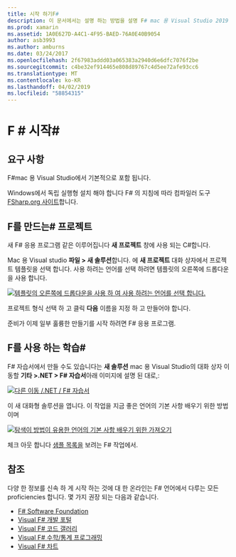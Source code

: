 ```yaml
---
title: 시작 하기F#
description: 이 문서에서는 설명 하는 방법을 설명 F# mac 용 Visual Studio 2019 및 Visual Studio를 사용 하 여 Xamarin 응용 프로그램을 구축 하는 데 사용
ms.prod: xamarin
ms.assetid: 1A0E627D-A4C1-4F95-BAED-76A0E40B9054
author: asb3993
ms.author: amburns
ms.date: 03/24/2017
ms.openlocfilehash: 2f67983addd03a065383a2940d6e6dfc7076f2be
ms.sourcegitcommit: c4be32ef914465e808d89767c4d5ee72afe93cc6
ms.translationtype: MT
ms.contentlocale: ko-KR
ms.lasthandoff: 04/02/2019
ms.locfileid: "58854315"
---
```

# <a name="getting-started-with-f35"></a>F # 시작&#35;

## <a name="requirements"></a>요구 사항

F#mac 용 Visual Studio에서 기본적으로 포함 됩니다.

Windows에서 독립 실행형 설치 해야 합니다 F# 의 지침에 따라 컴파일러 도구 [FSharp.org 사이트](http://fsharp.org/use/windows/)합니다.

## <a name="creating-an-f35-project"></a>F를 만드는&#35; 프로젝트

새 F# 응용 프로그램 같은 이루어집니다 **새 프로젝트** 창에 사용 되는 C#합니다.

Mac 용 Visual studio **파일 > 새 솔루션**합니다. 에 **새 프로젝트** 대화 상자에서 프로젝트 템플릿을 선택 합니다. 사용 하려는 언어를 선택 하려면 템플릿의 오른쪽에 드롭다운을 사용 합니다.

 [![](overview-images/choosefsharp.png "템플릿의 오른쪽에 드롭다운을 사용 하 여 사용 하려는 언어를 선택 합니다.")](overview-images/choosefsharp.png#lightbox)

프로젝트 형식 선택 하 고 클릭 **다음** 이름을 지정 하 고 만들어야 합니다.


준비가 이제 일부 훌륭한 만들기를 시작 하려면 F# 응용 프로그램.

## <a name="learning-to-use-f35"></a>F를 사용 하는 학습&#35;

F# 자습서에서 만들 수도 있습니다는 **새 솔루션** mac 용 Visual Studio의 대화 상자 이동할 **기타 >.NET > F# 자습서**아래 이미지에 설명 된 대로,:

 [![](overview-images/fsharptutorial.png "다른 이동 /.NET / F# 자습서")](overview-images/fsharptutorial.png#lightbox)

이 새 대화형 솔루션을 엽니다. 이 작업을 지금 좋은 언어의 기본 사항 배우기 위한 방법 이며

 [![](overview-images/newtutorial-sml.png "탐색이 방법이 유용한 언어의 기본 사항 배우기 위한 가져오기")](overview-images/newtutorial.png#lightbox)

체크 아웃 합니다 [샘플 목록을](~/cross-platform/platform/fsharp/samples.md) 보려는 F# 작업에서.

## <a name="references"></a>참조

다양 한 정보를 신속 하 게 시작 하는 것에 대 한 온라인는 F# 언어에서 다루는 모든 proficiencies 합니다. 몇 가지 권장 되는 다음과 같습니다.

-  [F# Software Foundation](http://fsharp.org)
-  [Visual F# 개발 포털](http://go.microsoft.com/fwlink/?LinkID=234174)
-  [Visual F# 코드 갤러리](http://go.microsoft.com/fwlink/?LinkID=124614)
-  [Visual F# 수학/통계 프로그래밍](http://go.microsoft.com/fwlink/?LinkId=235173)
-  [Visual F# 차트](http://go.microsoft.com/fwlink/?LinkId=235176)


